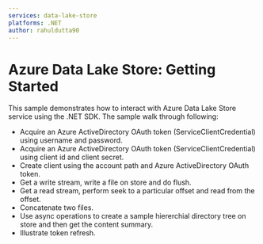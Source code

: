 ```yaml
---
services: data-lake-store
platforms: .NET
author: rahuldutta90
---
```


# Azure Data Lake Store: Getting Started

This sample demonstrates how to interact with Azure Data Lake Store service using the .NET SDK. The sample walk through following:
- Acquire an Azure ActiveDirectory OAuth token (ServiceClientCredential) using username and password.
- Acquire an Azure ActiveDirectory OAuth token (ServiceClientCredential) using client id and client secret.
- Create client using the account path and Azure ActiveDirectory OAuth token.
- Get a write stream, write a file on store and do flush.
- Get a read stream, perform seek to a particular offset and read from the offset.
- Concatenate two files.
- Use async operations to create a sample hiererchial directory tree on store and then get the content summary.
- Illustrate token refresh.
